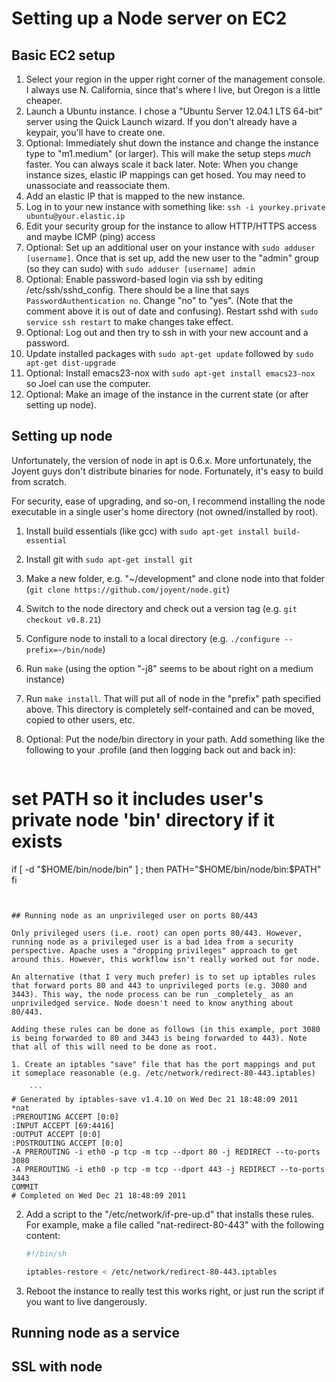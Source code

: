 Setting up a Node server on EC2
===============================

## Basic EC2 setup

1. Select your region in the upper right corner of the management console. I always use N. California, since that's where I live, but Oregon is a little cheaper.
2. Launch a Ubuntu instance. I chose a "Ubuntu Server 12.04.1 LTS 64-bit" server using the Quick Launch wizard. If you don't already have a keypair, you'll have to create one.
3. Optional: Immediately shut down the instance and change the instance type to "m1.medium" (or larger). This will make the setup steps _much_ faster. You can always scale it back later. Note: When you change instance sizes, elastic IP mappings can get hosed. You may need to unassociate and reassociate them.
4. Add an elastic IP that is mapped to the new instance.
5. Log in to your new instance with something like: ```ssh -i yourkey.private ubuntu@your.elastic.ip```
6. Edit your security group for the instance to allow HTTP/HTTPS access and maybe ICMP (ping) access
7. Optional: Set up an additional user on your instance with ```sudo adduser [username]```. Once that is set up, add the new user to the "admin" group (so they can sudo) with ```sudo adduser [username] admin```
8. Optional: Enable password-based login via ssh by editing /etc/ssh/sshd_config. There should be a line that says ```PasswordAuthentication no```. Change "no" to "yes". (Note that the comment above it is out of date and confusing). Restart sshd with ```sudo service ssh restart``` to make changes take effect.
9. Optional: Log out and then try to ssh in with your new account and a password.
10. Update installed packages with ```sudo apt-get update``` followed by ```sudo apt-get dist-upgrade```
11. Optional: Install emacs23-nox with ```sudo apt-get install emacs23-nox``` so Joel can use the computer. 
12. Optional: Make an image of the instance in the current state (or after setting up node).

## Setting up node

Unfortunately, the version of node in apt is 0.6.x. More unfortunately, the Joyent guys don't distribute binaries for node. Fortunately, it's easy to build from scratch.

For security, ease of upgrading, and so-on, I recommend installing the node executable in a single user's home directory (not owned/installed by root). 

1. Install build essentials (like gcc) with ```sudo apt-get install build-essential```
2. Install git with ```sudo apt-get install git```
3. Make a new folder, e.g. "~/development" and clone node into that folder (```git clone https://github.com/joyent/node.git```)
4. Switch to the node directory and check out a version tag (e.g. ```git checkout v0.8.21```)
5. Configure node to install to a local directory (e.g. ```./configure --prefix=~/bin/node```)
6. Run ```make``` (using the option "-j8" seems to be about right on a medium instance)
7. Run ```make install```. That will put all of node in the "prefix" path specified above. This directory is completely self-contained and can be moved, copied to other users, etc.
8. Optional: Put the node/bin directory in your path. Add something like the following to your .profile (and then logging back out and back in):

    ```bash
# set PATH so it includes user's private node 'bin' directory if it exists
if [ -d "$HOME/bin/node/bin" ] ; then
    PATH="$HOME/bin/node/bin:$PATH"
fi
```


## Running node as an unprivileged user on ports 80/443

Only privileged users (i.e. root) can open ports 80/443. However, running node as a privileged user is a bad idea from a security perspective. Apache uses a "dropping privileges" approach to get around this. However, this workflow isn't really worked out for node.

An alternative (that I very much prefer) is to set up iptables rules that forward ports 80 and 443 to unprivileged ports (e.g. 3080 and 3443). This way, the node process can be run _completely_ as an unpriviledged service. Node doesn't need to know anything about 80/443.

Adding these rules can be done as follows (in this example, port 3080 is being forwarded to 80 and 3443 is being forwarded to 443). Note that all of this will need to be done as root.

1. Create an iptables "save" file that has the port mappings and put it someplace reasonable (e.g. /etc/network/redirect-80-443.iptables)

    ```
# Generated by iptables-save v1.4.10 on Wed Dec 21 18:48:09 2011
*nat
:PREROUTING ACCEPT [0:0]
:INPUT ACCEPT [69:4416]
:OUTPUT ACCEPT [0:0]
:POSTROUTING ACCEPT [0:0]
-A PREROUTING -i eth0 -p tcp -m tcp --dport 80 -j REDIRECT --to-ports 3080
-A PREROUTING -i eth0 -p tcp -m tcp --dport 443 -j REDIRECT --to-ports 3443
COMMIT
# Completed on Wed Dec 21 18:48:09 2011
```

2. Add a script to the "/etc/network/if-pre-up.d" that installs these rules. For example, make a file called "nat-redirect-80-443" with the following content:

    ```bash
    #!/bin/sh

    iptables-restore < /etc/network/redirect-80-443.iptables
    ```

3. Reboot the instance to really test this works right, or just run the script if you want to live dangerously.


## Running node as a service

## SSL with node